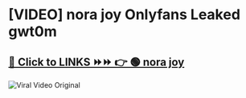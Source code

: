 
 # [VIDEO] nora joy Onlyfans Leaked gwt0m

## <h2><a href="https://clipsfans.com/nora_joy&ref=git">🔗 Click to LINKS ⏩⏩ 👉 🟢 nora joy </a></h2>

<a href="https://clipsfans.com/nora_joy&ref=git" rel="nofollow" data-target="animated-image.originalLink"><img src="https://i.ibb.co.com/xMMVF88/686577567.gif" alt="Viral Video Original" style="max-width: 100%; display: inline-block;" data-target="animated-image.originalImage"></a>

